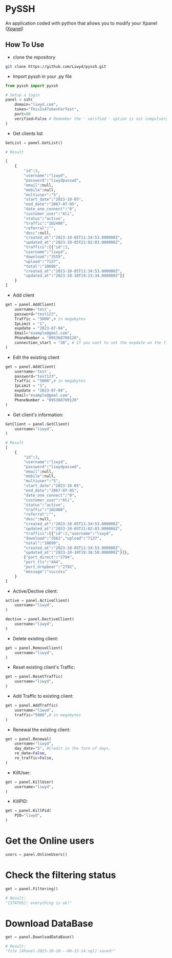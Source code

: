 # PySSH 
An application coded with python that allows you to modify your Xpanel ([Xpanel](https://github.com/xpanel-cp/XPanel-SSH-User-Management))

## How To Use
- clone the repository
``` bash
git clone https://github.com/Liwyd/pyssh.git
```
- Import pyssh in your .py file
```python
from pyssh import pyssh

# Setup a login
panel = ssh(
    domain="liwyd.com",
    token="ThisIsATokenForTest",
    port=80
    verified=False # Remember the ' verified ' option is not compulsory !
)
```


- Get clients list
```python
GetList = panel.GetList()

# Result

[
    {
        "id":3,
        "username":"liwyd",
        "password":"liwydpasswd",
        "email":null,
        "mobile":null,
        "multiuser":"5",
        "start_date":"2023-10-05",
        "end_date":"2067-07-05",
        "date_one_connect":"0",
        "customer_user":"Ali",
        "status":"active",
        "traffic":"102400",
        "referral":"",
        "desc":null,
        "created_at":"2023-10-05T11:34:53.000000Z",
        "updated_at":"2023-10-05T21:02:03.000000Z",
        "traffics":[{"id":3,
        "username":"liwyd",
        "download":"3559",
        "upload":"7127",
        "total":"10686",
        "created_at":"2023-10-05T11:34:53.000000Z",
        "updated_at":"2023-10-10T19:23:34.000000Z"}]
    }
]
```

- Add client
```python
get = panel.AddClient(
    username='test',
    password="test123",
    Traffic = "5000",# in megabytes
    IpLimit = "1",
    expdate = "2023-07-04",
    Email="example@gmal.com",
    PhoneNumber = "095368709120",
    connection_start = "30", # If you want to set the expdate on the first connection, enter the number of validity days
)
```

- Edit the existing client
```python
get = panel.AddClient(
    username='test',
    password="test123",
    Traffic = "5000",# in megabytes
    IpLimit = "1",
    expdate = "2023-07-04",
    Email="example@gmal.com",
    PhoneNumber = "095368709120"
)
```

- Get client's information:
```python
GetClient = panel.GetClient(
    username="liwyd",
)

# Result
[
    {
        "id":3,
        "username":"liwyd",
        "password":"liwydpasswd",
        "email":null,
        "mobile":null,
        "multiuser":"5",
        "start_date":"2023-10-05",
        "end_date":"2067-07-05",
        "date_one_connect":"0",
        "customer_user":"Ali",
        "status":"active",
        "traffic":"102400",
        "referral":"",
        "desc":null,
        "created_at":"2023-10-05T11:34:53.000000Z",
        "updated_at":"2023-10-05T21:02:03.000000Z",
        "traffics":[{"id":3,"username":"liwyd",
        "download":"3562","upload":"7137",
        "total":"10699",
        "created_at":"2023-10-05T11:34:53.000000Z",
        "updated_at":"2023-10-10T19:36:50.000000Z"}]},
        {"port_direct":"2794",
        "port_tls":"444",
        "port_dropbear":"2792",
        "message":"success"
    }
]

```

- Active/Dective client:
```python
active = panel.ActiveClient(
    username="liwyd",
)

dective = panel.DectiveClient(
    username="liwyd",
)
```

- Delete existing client:
```python
get = panel.RemoveClient(
    username="liwyd",
)
```

- Reset existing client's Traffic:
```python
get = panel.ResetTraffic(
    username="liwyd",
)
```

- Add Traffic to existing client:
```python
get = panel.AddTraffic(
    username="liwyd",
    traffic="5000",# in megabytes
)
```
- Renewal the existing client:
```python
get = panel.Renewal(
    username="liwyd",
    day_date="5", #Credit in the form of days.
    re_date=False,
    re_traffic=False,
)
```
- KillUser:
```python
get = panel.KillUser(
    username="liwyd",
)
```
- KillPID:
```python
get = panel.KillPid(
    PID="liwyd",
)
```

# Get the Online users

```python
users = panel.OnlineUsers()
```
# Check the filtering status
```python
get = panel.Filtering()

# Result:
"[STATUS]: everything is ok!"
```
# Download DataBase
```python
get = panel.DownloadDataBase()

# Result:
"file [XPanel-2023-10-10---06-22-14.sql] saved!"
```
